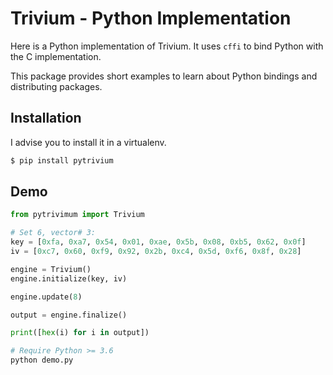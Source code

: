 # Trivium - Python Implementation

Here is a Python implementation of Trivium. It uses `cffi` to bind Python with the C implementation.

This package provides short examples to learn about Python bindings and distributing packages.

## Installation

I advise you to install it in a virtualenv.

```bash
$ pip install pytrivium
```

## Demo

```python
from pytrivimum import Trivium

# Set 6, vector# 3:
key = [0xfa, 0xa7, 0x54, 0x01, 0xae, 0x5b, 0x08, 0xb5, 0x62, 0x0f]
iv = [0xc7, 0x60, 0xf9, 0x92, 0x2b, 0xc4, 0x5d, 0xf6, 0x8f, 0x28]

engine = Trivium()
engine.initialize(key, iv)

engine.update(8)

output = engine.finalize()

print([hex(i) for i in output])
```

```bash
# Require Python >= 3.6
python demo.py
```